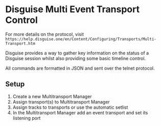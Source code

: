 # Disguise Multi Event Transport Control
For more details on the protocol, visit `https://help.disguise.one/en/Content/Configuring/Transports/Multi-Transport.htm`

Disguise provides a way to gather key information on the status of a Disguise session whilst also providing some basic timeline control.

All commands are formatted in JSON and sent over the telnet protocol.

## Setup
1. Create a new Multitransport Manager
2. Assign transport(s) to Multitransport Manager
3. Assign tracks to transports or use the automatic setlist
4. In the Multitransport Manager add an event transport and set its listening port
